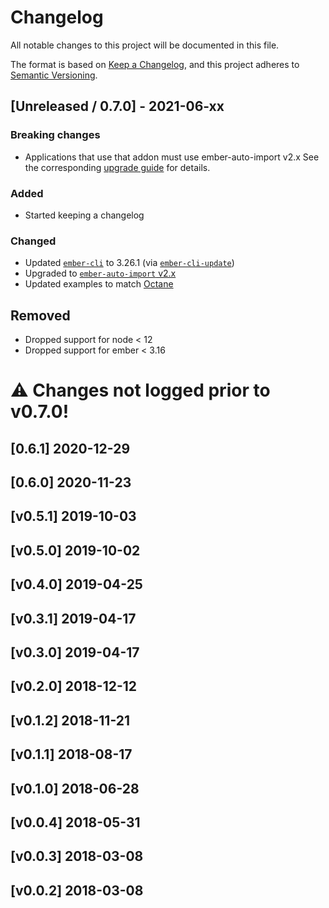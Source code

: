 # Changelog
All notable changes to this project will be documented in this file.

The format is based on [Keep a Changelog](https://keepachangelog.com/en/1.0.0/),
and this project adheres to [Semantic Versioning](https://semver.org/spec/v2.0.0.html).

## [Unreleased / 0.7.0] - 2021-06-xx

### Breaking changes
- Applications that use that addon must use ember-auto-import v2.x
  See the corresponding [upgrade guide](https://github.com/ef4/ember-auto-import/blob/master/docs/upgrade-guide-2.0.md#ember-auto-import-20) for details.

### Added
- Started keeping a changelog

### Changed
- Updated [`ember-cli`](https://github.com/ember-cli/ember-cli) to 3.26.1 (via [`ember-cli-update`](https://github.com/ember-cli/ember-cli-update))
- Upgraded to [`ember-auto-import` v2.x](https://github.com/ef4/ember-auto-import/blob/master/docs/upgrade-guide-2.0.md) 
- Updated examples to match [Octane](https://emberjs.com/editions/octane/)

## Removed
- Dropped support for node < 12
- Dropped support for ember < 3.16

# ⚠ **Changes not logged prior to v0.7.0!**

## [0.6.1] 2020-12-29
## [0.6.0] 2020-11-23
## [v0.5.1] 2019-10-03
## [v0.5.0] 2019-10-02
## [v0.4.0] 2019-04-25
## [v0.3.1] 2019-04-17
## [v0.3.0] 2019-04-17
## [v0.2.0] 2018-12-12
## [v0.1.2] 2018-11-21
## [v0.1.1] 2018-08-17
## [v0.1.0] 2018-06-28
## [v0.0.4] 2018-05-31
## [v0.0.3] 2018-03-08
## [v0.0.2] 2018-03-08



